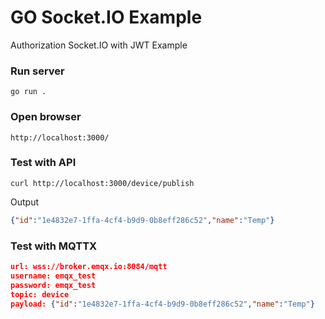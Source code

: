 # GO Socket.IO Example

Authorization Socket.IO with JWT Example

### Run server

```shell
go run .
```

### Open browser

```shell
http://localhost:3000/
```

### Test with API

```
curl http://localhost:3000/device/publish 
```

Output

```json
{"id":"1e4832e7-1ffa-4cf4-b9d9-0b8eff286c52","name":"Temp"}
```

### Test with MQTTX

```json
url: wss://broker.emqx.io:8084/mqtt
username: emqx_test
password: emqx_test
topic: device
payload: {"id":"1e4832e7-1ffa-4cf4-b9d9-0b8eff286c52","name":"Temp"}
```

